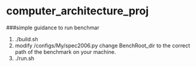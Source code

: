 computer_architecture_proj
==========================
###simple guidance to run benchmar
1. ./build.sh
2. modify /configs/My/spec2006.py change BenchRoot_dir to the correct path of the benchmark on your machine.
3. ./run.sh
